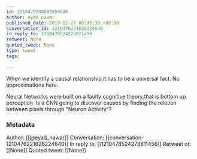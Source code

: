 ```yaml
---
id: 1210479338585559040
author: eyad_nawar
published_date: 2019-12-27 08:35:38 +00:00
conversation_id: 1210476221626224640
in_reply_to: 1210478524273811456
retweet: None
quoted_tweet: None
type: tweet
tags:

---
```


When we identify a causal relationship,it has to be a universal fact. No approximations here.

Neural Networks were built on a faulty cognitive theory,that is bottom up perception. Is a CNN going to discover causes by finding the relation between pixels through "Neuron Activity"?

### Metadata

Author: [[@eyad_nawar]]
Conversation: [[conversation-1210476221626224640]]
In reply to: [[1210478524273811456]]
Retweet of: [[None]]
Quoted tweet: [[None]]
